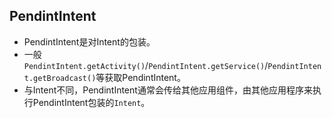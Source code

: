 ## PendintIntent 
- PendintIntent是对Intent的包装。
- 一般`PendintIntent.getActivity()`/`PendintIntent.getService()`/`PendintIntent.getBroadcast()`等获取PendintIntent。
- 与Intent不同，PendintIntent通常会传给其他应用组件，由其他应用程序来执行PendintIntent包装的`Intent`。